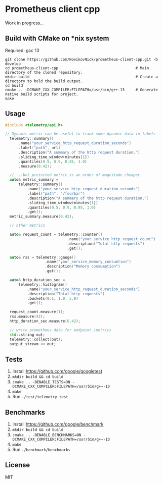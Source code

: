 # Prometheus client cpp

Work in progress...

## Build with CMake on *nix system
Required: gcc 13

```shell
git clone https://github.com/NovikovNick/prometheus-client-cpp.git -b develop
cd prometheus-client-cpp                                   # Main directory of the cloned repository.
mkdir build                                                # Create a directory to hold the build output.
cd build
cmake .. -DCMAKE_CXX_COMPILER:FILEPATH=/usr/bin/g++-13     # Generate native build scripts for project.
make
```

## Usage
```c++
#include <telemetry/api.h>

// Dynamic metric can be useful to track some dynamic data in labels
  telemetry::summary()
      .name("your_service_http_request_duration_seconds")
      .label("path", url)
      .description("A summary of the http request duration.")
      .sliding_time_window(minutes{1})
      .quantiles(0.5, 0.9, 0.95, 1.0)
      .measure(0.42);

  // ...but preinited metric is an order of magnitude cheaper
  auto& metric_summary =
      telemetry::summary()
          .name("your_service_http_request_duration_seconds")
          .label("path", "/foo/bar")
          .description("A summary of the http request duration.")
          .sliding_time_window(minutes{1})
          .quantiles(0.5, 0.9, 0.95, 1.0)
          .get();
  metric_summary.measure(0.42);

  // other metrics

  auto& request_count = telemetry::counter()
                            .name("your_service_http_request_count")
                            .description("Total http requests")
                            .get();

  auto& rss = telemetry::gauge()
                  .name("your_service_memory_consumtion")
                  .description("Memory consumption")
                  .get();

  auto& http_duration_sec =
      telemetry::histogram()
          .name("your_service_http_request_duration_seconds")
          .description("Total http requests")
          .buckets(0.1, 1.0, 5.0)
          .get();

  request_count.measure(1);
  rss.measure(42);
  http_duration_sec.measure(0.42);

  // write prometheus data for endpoint /metrics
  std::string out;
  telemetry::collect(out);
  output_stream << out;
```

## Tests
1. Install <https://github.com/google/googletest>
2. ```mkdir build && cd build```
2. ```cmake .. -DENABLE_TESTS=ON -DCMAKE_CXX_COMPILER:FILEPATH=/usr/bin/g++-13```
3. ```make```
6. Run ```./test/telemetry_test```

## Benchmarks
1. Install <https://github.com/google/benchmark>
2. ```mkdir build && cd build```
2. ```cmake .. -DENABLE_BENCHMARKS=ON -DCMAKE_CXX_COMPILER:FILEPATH=/usr/bin/g++-13```
3. ```make```
3. Run ```./benchmark/benchmarks```

## License

MIT